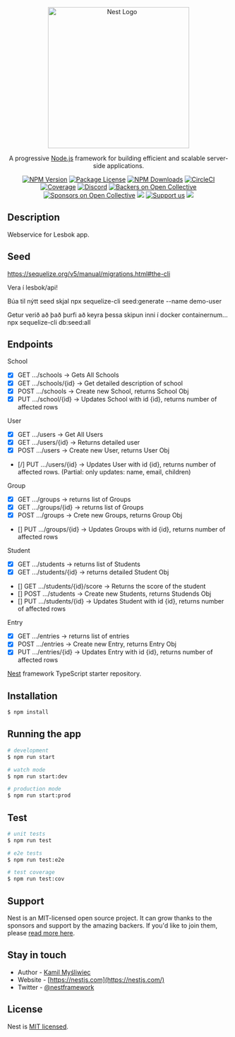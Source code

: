 <p align="center">
  <a href="http://nestjs.com/" target="blank"><img src="https://nestjs.com/img/logo_text.svg" width="320" alt="Nest Logo" /></a>
</p>

[circleci-image]: https://img.shields.io/circleci/build/github/nestjs/nest/master?token=abc123def456
[circleci-url]: https://circleci.com/gh/nestjs/nest

  <p align="center">A progressive <a href="http://nodejs.org" target="_blank">Node.js</a> framework for building efficient and scalable server-side applications.</p>
    <p align="center">
<a href="https://www.npmjs.com/~nestjscore" target="_blank"><img src="https://img.shields.io/npm/v/@nestjs/core.svg" alt="NPM Version" /></a>
<a href="https://www.npmjs.com/~nestjscore" target="_blank"><img src="https://img.shields.io/npm/l/@nestjs/core.svg" alt="Package License" /></a>
<a href="https://www.npmjs.com/~nestjscore" target="_blank"><img src="https://img.shields.io/npm/dm/@nestjs/common.svg" alt="NPM Downloads" /></a>
<a href="https://circleci.com/gh/nestjs/nest" target="_blank"><img src="https://img.shields.io/circleci/build/github/nestjs/nest/master" alt="CircleCI" /></a>
<a href="https://coveralls.io/github/nestjs/nest?branch=master" target="_blank"><img src="https://coveralls.io/repos/github/nestjs/nest/badge.svg?branch=master#9" alt="Coverage" /></a>
<a href="https://discord.gg/G7Qnnhy" target="_blank"><img src="https://img.shields.io/badge/discord-online-brightgreen.svg" alt="Discord"/></a>
<a href="https://opencollective.com/nest#backer" target="_blank"><img src="https://opencollective.com/nest/backers/badge.svg" alt="Backers on Open Collective" /></a>
<a href="https://opencollective.com/nest#sponsor" target="_blank"><img src="https://opencollective.com/nest/sponsors/badge.svg" alt="Sponsors on Open Collective" /></a>
  <a href="https://paypal.me/kamilmysliwiec" target="_blank"><img src="https://img.shields.io/badge/Donate-PayPal-ff3f59.svg"/></a>
    <a href="https://opencollective.com/nest#sponsor"  target="_blank"><img src="https://img.shields.io/badge/Support%20us-Open%20Collective-41B883.svg" alt="Support us"></a>
  <a href="https://twitter.com/nestframework" target="_blank"><img src="https://img.shields.io/twitter/follow/nestframework.svg?style=social&label=Follow"></a>
</p>
  <!--[![Backers on Open Collective](https://opencollective.com/nest/backers/badge.svg)](https://opencollective.com/nest#backer)
  [![Sponsors on Open Collective](https://opencollective.com/nest/sponsors/badge.svg)](https://opencollective.com/nest#sponsor)-->

## Description

Webservice for Lesbok app.

## Seed

https://sequelize.org/v5/manual/migrations.html#the-cli

Vera í lesbok/api!

Búa til nýtt seed skjal
npx sequelize-cli seed:generate --name demo-user

Getur verið að það þurfi að keyra þessa skipun inni í docker containernum...
npx sequelize-cli db:seed:all

## Endpoints

School

- [x] GET .../schools -> Gets All Schools
- [x] GET .../schools/{id} -> Get detailed description of school
- [x] POST .../schools -> Create new School, returns School Obj
- [x] PUT .../school/{id} -> Updates School with id {id}, returns number of affected rows

User

- [x] GET .../users -> Get All Users
- [x] GET .../users/{id} -> Returns detailed user
- [x] POST .../users -> Create new User, returns User Obj
- [/] PUT .../users/{id} -> Updates User with id {id}, returns number of affected rows. (Partial: only updates: name, email, children)

Group

- [x] GET .../groups -> returns list of Groups
- [x] GET .../groups/{id} -> returns list of Groups
- [x] POST .../groups -> Crete new Groups, returns Group Obj
- [] PUT .../groups/{id} -> Updates Groups with id {id}, returns number of affected rows

Student

- [x] GET .../students -> returns list of Students
- [x] GET .../students/{id} -> returns detailed Student Obj
- [] GET .../students/{id}/score -> Returns the score of the student
- [] POST .../students -> Create new Students, returns Studends Obj
- [] PUT .../students/{id} -> Updates Student with id {id}, returns number of affected rows

Entry

- [x] GET .../entries -> returns list of entries
- [x] POST .../entries -> Create new Entry, returns Entry Obj
- [x] PUT .../entries/{id} -> Updates Entry with id {id}, returns number of affected rows

[Nest](https://github.com/nestjs/nest) framework TypeScript starter repository.

## Installation

```bash
$ npm install
```

## Running the app

```bash
# development
$ npm run start

# watch mode
$ npm run start:dev

# production mode
$ npm run start:prod
```

## Test

```bash
# unit tests
$ npm run test

# e2e tests
$ npm run test:e2e

# test coverage
$ npm run test:cov
```

## Support

Nest is an MIT-licensed open source project. It can grow thanks to the sponsors and support by the amazing backers. If you'd like to join them, please [read more here](https://docs.nestjs.com/support).

## Stay in touch

- Author - [Kamil Myśliwiec](https://kamilmysliwiec.com)
- Website - [https://nestjs.com](https://nestjs.com/)
- Twitter - [@nestframework](https://twitter.com/nestframework)

## License

Nest is [MIT licensed](LICENSE).

